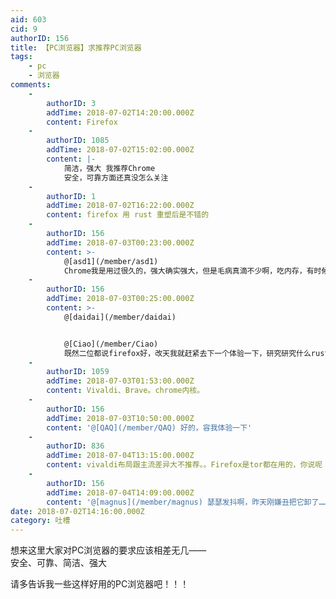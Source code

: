 ```yaml
---
aid: 603
cid: 9
authorID: 156
title: 【PC浏览器】求推荐PC浏览器
tags:
    - pc
    - 浏览器
comments:
    -
        authorID: 3
        addTime: 2018-07-02T14:20:00.000Z
        content: Firefox
    -
        authorID: 1085
        addTime: 2018-07-02T15:02:00.000Z
        content: |-
            简洁，强大 我推荐Chrome  
            安全，可靠方面还真没怎么关注
    -
        authorID: 1
        addTime: 2018-07-02T16:22:00.000Z
        content: firefox 用 rust 重塑后是不错的
    -
        authorID: 156
        addTime: 2018-07-03T00:23:00.000Z
        content: >-
            @[asd1](/member/asd1)
            Chrome我是用过很久的，强大确实强大，但是毛病真滴不少啊，吃内存，有时候还闪退……昨天我看了几个说chrome内核的百分浏览器也还不错，下载了，还没花时间去体验……不知道还有没有这种chrome内核换皮换得好的
    -
        authorID: 156
        addTime: 2018-07-03T00:25:00.000Z
        content: >-
            @[daidai](/member/daidai)


            @[Ciao](/member/Ciao)
            既然二位都说firefox好，改天我就赶紧去下一个体验一下，研究研究什么rust什么重塑的^\_^
    -
        authorID: 1059
        addTime: 2018-07-03T01:53:00.000Z
        content: Vivaldi、Brave。chrome内核。
    -
        authorID: 156
        addTime: 2018-07-03T10:50:00.000Z
        content: '@[QAQ](/member/QAQ) 好的，容我体验一下'
    -
        authorID: 836
        addTime: 2018-07-04T13:15:00.000Z
        content: vivaldi布局跟主流差异大不推荐。。Firefox是tor都在用的，你说呢
    -
        authorID: 156
        addTime: 2018-07-04T14:09:00.000Z
        content: '@[magnus](/member/magnus) 瑟瑟发抖啊，昨天刚嫌丑把它卸了……赶紧去装回来'
date: 2018-07-02T14:16:00.000Z
category: 吐槽
---
```


想来这里大家对PC浏览器的要求应该相差无几——  
安全、可靠、简洁、强大

请多告诉我一些这样好用的PC浏览器吧！！！
